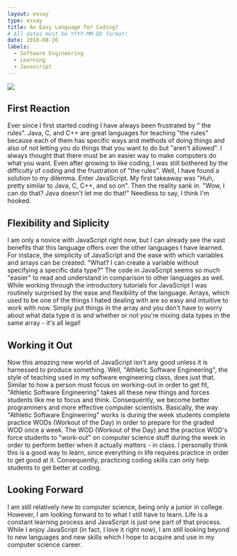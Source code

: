 ```yaml
---
layout: essay
type: essay
title: An Easy Language for Coding?
# All dates must be YYYY-MM-DD format!
date: 2018-08-26
labels:
  - Software Engineering
  - Learning
  - Javascript
---
```


<img class="ui small right spaced image" src="https://semantic-ui.com/images/examples/theming.png">

## First Reaction

Ever since I first started coding I have always been frustrated by " the rules". Java, C, and C++ are great languages for teaching "the rules" because each of them has specific ways and methods of doing things and also of not letting you do things that you want to do but "aren't allowed". I always thought that there must be an easier way to make computers do what you want. Even after growing to like coding, I was still bothered by the difficulty of coding and the frustration of "the rules". Well, I have found a solution to my dilemma. Enter JavaScript. My first takeaway was "Huh, pretty similar to Java, C, C++, and so on". Then the reality sank in. "Wow, I can do that? Java doesn't let me do that!" Needless to say, I think I'm hooked. 

## Flexibility and Siplicity

I am only a novice with JavaScript right now, but I can already see the vast benefits that this language offers over the other languages I have learned. For instace, the simplicity of JavaScript and the ease with which variables and arrays can be created. "What? I can create a variable without specifying a specific data type?" The code in JavaScript seems so much "easier" to read and understand in comparison to other languages as well. While working through the introductory tutorials for JavaScript I was routinely surprised by the ease and flexibility of the language. Arrays, which used to be one of the things I hated dealing with are so easy and intuitive to work with now. Simply put things in the array and you don't have to worry about what data type it is and whether or not you're mixing data types in the same array - it's all legal!

## Working it Out

Now this amazing new world of JavaScript isn't any good unless it is harnessed to produce something. Well, "Athletic Software Engineering", the style of teaching used in my software engineering class, does just that. Similar to how a person must focus on working-out in order to get fit, "Athletic Software Engineering" takes all these new things and forces students like me to focus and think. Consequently, we become better programmers and more effective computer scientists. Basically, the way "Athletic Software Engineering" works is during the week students complete practice WODs (Workout of the Day) in order to prepare for the graded WOD once a week. The WOD (Workout of the Day) and the practice WOD's force students to "work-out" on computer science stuff during the week in order to perform better when it actually matters - in class. I personally think this is a good way to learn, since everything in life requires practice in order to get good at it. Consequently, practicing coding skills can only help students to get better at coding.

## Looking Forward

I am still relatively new to computer science, being only a junior in college. However, I am looking forward to to what I still have to learn. Life is a constant learning process and JavaScript is just one part of that process. While I enjoy JavaScript (in fact, I love it right now), I am still looking beyond to new languages and new skills which I hope to acquire and use in my computer science career.

